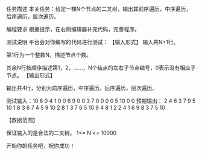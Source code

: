 任务描述
本关任务：给定一棵N个节点的二叉树，输出其前序遍历，中序遍历，后序遍历，层次遍历。

编程要求
根据提示，在右侧编辑器补充代码，完善程序。

测试说明
平台会对你编写的代码进行测试：
【输入形式】
输入共N+1行。

第1行为一个整数N，描述节点个数。

其余N行按顺序描述第1，2，……，N个结点的左右子节点编号，0表示没有相应子节点。
【输出形式】

输出共4行，分别为前序遍历，中序遍历，后序遍历，层次遍历。

测试输入：10
8 0
4 1
0 0
6 9
0 0
3 7
0 0
0 0
5 10
0 0
预期输出：
2 4 6 3 7 9 5 10 1 8
3 6 7 4 5 9 10 2 8 1
3 7 6 5 10 9 4 8 1 2
2 4 1 6 9 8 3 7 5 10

【数据范围】

保证输入的是合法的二叉树。
1<= N <= 10000

开始你的任务吧，祝你成功！
